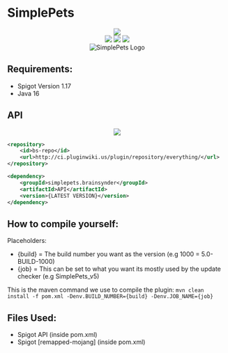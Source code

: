 # SimplePets
<div align="center">
  <img src="https://pluginwiki.us/version/badge/SimplePets_v5.svg"></br>
  <img src="https://ci.pluginwiki.us/job/SimplePets/badge/icon?subject=Master (outdated)"> 
  <img src="https://ci.pluginwiki.us/job/SimplePets-Experimental/badge/icon?subject=Experimental (1.15->1.16.5)"> 
  <img src="https://ci.pluginwiki.us/job/SimplePets_v5/badge/icon?subject=v5%20Recode (1.17)"></br>
  <img src="https://i.imgur.com/60pNn41.jpg" alt="SimplePets Logo">
</div>

## Requirements:
- Spigot Version 1.17
- Java 16

## API
<div align="center">
    <img src="https://pluginwiki.us/version/badge/SimplePets_v5.svg"><br>
</div>

```xml
<repository>
    <id>bs-repo</id>
    <url>http://ci.pluginwiki.us/plugin/repository/everything/</url>
</repository>

<dependency>
    <groupId>simplepets.brainsynder</groupId>
    <artifactId>API</artifactId>
    <version>{LATEST VERSION}</version>
</dependency>
```

## How to compile yourself:
Placeholders:
- {build} = The build number you want as the version (e.g 1000 = 5.0-BUILD-1000)
- {job} = This can be set to what you want its mostly used by the update checker (e.g SimplePets_v5)

This is the maven command we use to compile the plugin: 
`mvn clean install -f pom.xml -Denv.BUILD_NUMBER={build} -Denv.JOB_NAME={job}`

## Files Used:
- Spigot API (inside pom.xml)
- Spigot [remapped-mojang] (inside pom.xml)
